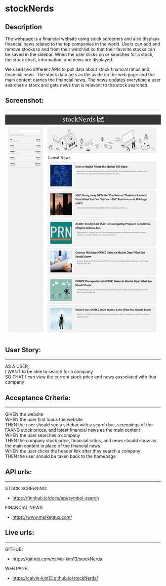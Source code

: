 # stockNerds

## Description
The webpage is a financial website using stock screeners and also displays financial news related to the top companies in the world. Users can add and remove stocks to and from their watchlist so that their favorite stocks can be saved in the sidebar. When the user clicks on or searches for a stock, the stock chart, information, and news are displayed.

We used two different APIs to pull data about stock financial ratios and financial news. The stock data acts as the aside on the web page and the main content carries the financial news. The news updates everytime a user searches a stock and gets news that is relevant to the stock searched.

## Screenshot:
---
![Alt text](/assets/img/screenshot.png "Optional Title")

## User Story:
---
AS A USER,  
I WANT to be able to search for a company  
SO THAT I can view the current stock price and news associated with that company  

## Acceptance Criteria:
---
GIVEN the website  
WHEN the user first loads the website  
THEN the user should see a sidebar with a search bar, screenings of the FAANG stock prices, and latest financial news as the main content  
WHEN the user searches a company  
THEN the company stock price, financial ratios, and news should show as the main content in place of the financial news  
WHEN the user clicks the header link after they search a company  
THEN the user should be taken back to the homepage    

## API urls:
---
STOCK SCREENING:
- https://finnhub.io/docs/api/symbol-search

FINANCIAL NEWS:
- https://www.marketaux.com/

## Live urls:
---
GITHUB:
- https://github.com/calvin-kim13/stockNerds

WEB PAGE:
- https://calvin-kim13.github.io/stockNerds/
